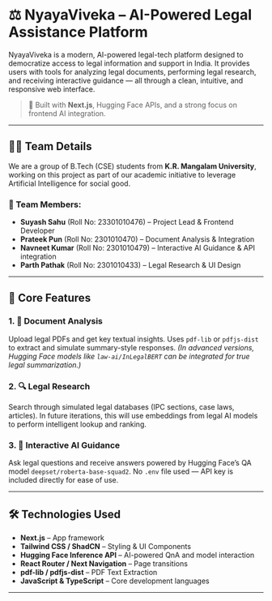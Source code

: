 # ⚖️ NyayaViveka – AI-Powered Legal Assistance Platform

NyayaViveka is a modern, AI-powered legal-tech platform designed to democratize access to legal information and support in India. It provides users with tools for analyzing legal documents, performing legal research, and receiving interactive guidance — all through a clean, intuitive, and responsive web interface.

> 🚀 Built with **Next.js**, Hugging Face APIs, and a strong focus on frontend AI integration.

---

## 👨‍💻 Team Details

We are a group of B.Tech (CSE) students from **K.R. Mangalam University**, working on this project as part of our academic initiative to leverage Artificial Intelligence for social good.

### 👥 Team Members:
- **Suyash Sahu** (Roll No: 23301010476) – Project Lead & Frontend Developer  
- **Prateek Pun** (Roll No: 2301010470) – Document Analysis & Integration  
- **Navneet Kumar** (Roll No: 2301010479) – Interactive AI Guidance & API integration  
- **Parth Pathak** (Roll No: 2301010433) – Legal Research & UI Design

---

## 🧠 Core Features

### 1. 📄 Document Analysis  
Upload legal PDFs and get key textual insights. Uses `pdf-lib` or `pdfjs-dist` to extract and simulate summary-style responses. *(In advanced versions, Hugging Face models like `law-ai/InLegalBERT` can be integrated for true legal summarization.)*

### 2. 🔍 Legal Research  
Search through simulated legal databases (IPC sections, case laws, articles). In future iterations, this will use embeddings from legal AI models to perform intelligent lookup and ranking.

### 3. 🤖 Interactive AI Guidance  
Ask legal questions and receive answers powered by Hugging Face’s QA model `deepset/roberta-base-squad2`. No `.env` file used — API key is included directly for ease of use.

---

## 🛠 Technologies Used

- **Next.js** – App framework
- **Tailwind CSS / ShadCN** – Styling & UI Components
- **Hugging Face Inference API** – AI-powered QnA and model interaction
- **React Router / Next Navigation** – Page transitions
- **pdf-lib / pdfjs-dist** – PDF Text Extraction
- **JavaScript & TypeScript** – Core development languages

---


